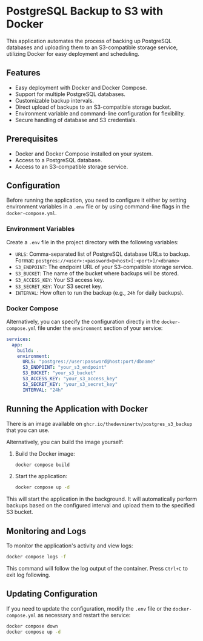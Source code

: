 # PostgreSQL Backup to S3 with Docker

This application automates the process of backing up PostgreSQL databases and uploading them to an S3-compatible storage service, utilizing Docker for easy deployment and scheduling.

## Features

- Easy deployment with Docker and Docker Compose.
- Support for multiple PostgreSQL databases.
- Customizable backup intervals.
- Direct upload of backups to an S3-compatible storage bucket.
- Environment variable and command-line configuration for flexibility.
- Secure handling of database and S3 credentials.

## Prerequisites

- Docker and Docker Compose installed on your system.
- Access to a PostgreSQL database.
- Access to an S3-compatible storage service.

## Configuration

Before running the application, you need to configure it either by setting environment variables in a `.env` file or by using command-line flags in the `docker-compose.yml`.

### Environment Variables

Create a `.env` file in the project directory with the following variables:

- `URLS`: Comma-separated list of PostgreSQL database URLs to backup. Format: `postgres://<user>:<password>@<host>[:<port>]/<dbname>`
- `S3_ENDPOINT`: The endpoint URL of your S3-compatible storage service.
- `S3_BUCKET`: The name of the bucket where backups will be stored.
- `S3_ACCESS_KEY`: Your S3 access key.
- `S3_SECRET_KEY`: Your S3 secret key.
- `INTERVAL`: How often to run the backup (e.g., `24h` for daily backups).

### Docker Compose

Alternatively, you can specify the configuration directly in the `docker-compose.yml` file under the `environment` section of your service:

```yaml
services:
  app:
    build: .
    environment:
      URLS: "postgres://user:password@host:port/dbname"
      S3_ENDPOINT: "your_s3_endpoint"
      S3_BUCKET: "your_s3_bucket"
      S3_ACCESS_KEY: "your_s3_access_key"
      S3_SECRET_KEY: "your_s3_secret_key"
      INTERVAL: "24h"
```

## Running the Application with Docker

There is an image available on `ghcr.io/thedevminertv/postgres_s3_backup` that you can use.

Alternatively, you can build the image yourself:

1. Build the Docker image:

   ```sh
   docker compose build
   ```

2. Start the application:

   ```sh
   docker compose up -d
   ```

This will start the application in the background. It will automatically perform backups based on the configured interval and upload them to the specified S3 bucket.

## Monitoring and Logs

To monitor the application's activity and view logs:

```sh
docker compose logs -f
```

This command will follow the log output of the container. Press `Ctrl+C` to exit log following.

## Updating Configuration

If you need to update the configuration, modify the `.env` file or the `docker-compose.yml` as necessary and restart the service:

```sh
docker compose down
docker compose up -d
```
